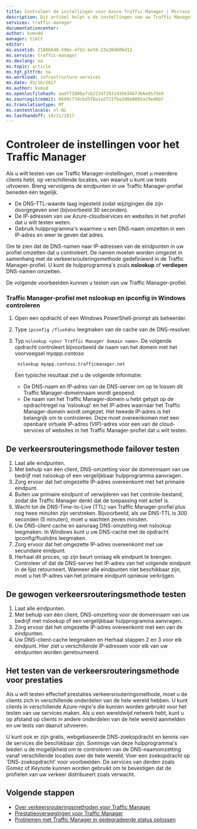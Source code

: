 ```yaml
---
title: Controleer de instellingen voor Azure Traffic Manager | Microsoft Docs
description: Dit artikel helpt u de instellingen van uw Traffic Manager controleren
services: traffic-manager
documentationcenter: 
author: kumudd
manager: timlt
editor: 
ms.assetid: 2180b640-596e-4fb2-be59-23a38d606d12
ms.service: traffic-manager
ms.devlang: na
ms.topic: article
ms.tgt_pltfrm: na
ms.workload: infrastructure-services
ms.date: 03/16/2017
ms.author: kumud
ms.openlocfilehash: aadff1806a7cb22347283143563467366e857569
ms.sourcegitcommit: 6699c77dcbd5f8a1a2f21fba3d0a0005ac9ed6b7
ms.translationtype: MT
ms.contentlocale: nl-NL
ms.lasthandoff: 10/11/2017
---
```

# <a name="verify-traffic-manager-settings"></a>Controleer de instellingen voor het Traffic Manager

Als u wilt testen van uw Traffic Manager-instellingen, moet u meerdere clients hebt, op verschillende locaties, van waaruit u kunt uw tests uitvoeren. Breng vervolgens de eindpunten in uw Traffic Manager-profiel beneden één tegelijk.

* De DNS-TTL-waarde laag ingesteld zodat wijzigingen die zijn doorgegeven snel (bijvoorbeeld 30 seconden).
* De IP-adressen van uw Azure-cloudservices en websites in het profiel dat u wilt testen weten.
* Gebruik hulpprogramma's waarmee u een DNS-naam omzetten in een IP-adres en weer te geven dat adres.

Om te zien dat de DNS-namen naar IP-adressen van de eindpunten in uw profiel omzetten dat u controleert. De namen moeten worden omgezet in samenhang met de verkeersrouteringsmethode gedefinieerd in de Traffic Manager-profiel. U kunt de hulpprogramma's zoals **nslookup** of **verdiepen** DNS-namen omzetten.

De volgende voorbeelden kunnen u testen van uw Traffic Manager-profiel.

### <a name="check-traffic-manager-profile-using-nslookup-and-ipconfig-in-windows"></a>Traffic Manager-profiel met nslookup en ipconfig in Windows controleren

1. Open een opdracht of een Windows PowerShell-prompt als beheerder.
2. Type `ipconfig /flushdns` leegmaken van de cache van de DNS-resolver.
3. Typ `nslookup <your Traffic Manager domain name>`. De volgende opdracht controleert bijvoorbeeld de naam van het domein met het voorvoegsel *myapp.contoso*

        nslookup myapp.contoso.trafficmanager.net

    Een typische resultaat ziet u de volgende informatie:

    + De DNS-naam en IP-adres van de DNS-server om op te lossen dit Traffic Manager-domeinnaam wordt geopend.
    + De naam van het Traffic Manager-domein u hebt getypt op de opdrachtregel na 'nslookup' en het IP-adres waarnaar het Traffic Manager-domein wordt omgezet. Het tweede IP-adres is het belangrijk om te controleren. Deze moet overeenkomen met een openbare virtuele IP-adres (VIP)-adres voor een van de cloud-services of websites in het Traffic Manager-profiel dat u wilt testen.

## <a name="how-to-test-the-failover-traffic-routing-method"></a>De verkeersrouteringsmethode failover testen

1. Laat alle eindpunten.
2. Met behulp van één client, DNS-omzetting voor de domeinnaam van uw bedrijf met nslookup of een vergelijkbaar hulpprogramma aanvragen.
3. Zorg ervoor dat het omgezette IP-adres overeenkomt met het primaire eindpunt.
4. Buiten uw primaire eindpunt of verwijderen van het controle-bestand, zodat die Traffic Manager denkt dat de toepassing niet actief is.
5. Wacht tot de DNS-Time-to-Live (TTL) van Traffic Manager-profiel plus nog twee minuten zijn verstreken. Bijvoorbeeld, als uw DNS-TTL is 300 seconden (5 minuten), moet u wachten zeven minuten.
6. Uw DNS-client cache en aanvraag DNS-omzetting met nslookup leegmaken. In Windows kunt u uw DNS-cache met de opdracht ipconfig/flushdns leegmaken.
7. Zorg ervoor dat het omgezette IP-adres overeenkomt met uw secundaire eindpunt.
8. Herhaal dit proces, op zijn beurt omlaag elk eindpunt te brengen. Controleer of dat de DNS-server het IP-adres van het volgende eindpunt in de lijst retourneert. Wanneer alle eindpunten niet beschikbaar zijn, moet u het IP-adres van het primaire eindpunt opnieuw verkrijgen.

## <a name="how-to-test-the-weighted-traffic-routing-method"></a>De gewogen verkeersrouteringsmethode testen

1. Laat alle eindpunten.
2. Met behulp van één client, DNS-omzetting voor de domeinnaam van uw bedrijf met nslookup of een vergelijkbaar hulpprogramma aanvragen.
3. Zorg ervoor dat het omgezette IP-adres overeenkomt met een van de eindpunten.
4. Uw DNS-client-cache leegmaken en Herhaal stappen 2 en 3 voor elk eindpunt. Hier ziet u verschillende IP-adressen voor elk van uw eindpunten worden geretourneerd.

## <a name="how-to-test-the-performance-traffic-routing-method"></a>Het testen van de verkeersrouteringsmethode voor prestaties

Als u wilt testen effectief prestaties verkeersrouteringsmethode, moet u de clients zich in verschillende onderdelen van de hele wereld hebben. U kunt clients in verschillende Azure-regio's die kunnen worden gebruikt voor het testen van uw services maken. Als u een wereldwijd netwerk hebt, kunt u op afstand op clients in andere onderdelen van de hele wereld aanmelden en uw tests van daaruit uitvoeren.

U kunt ook er zijn gratis, webgebaseerde DNS-zoekopdracht en kennis van de services die beschikbaar zijn. Sommige van deze hulpprogramma's bieden u de mogelijkheid om te controleren van de DNS-naamomzetting vanaf verschillende locaties over de hele wereld. Voer een zoekopdracht op 'DNS-zoekopdracht' voor voorbeelden. De services van derden zoals Gomez of Keynote kunnen worden gebruikt om te bevestigen dat de profielen van uw verkeer distribueert zoals verwacht.

## <a name="next-steps"></a>Volgende stappen

* [Over verkeersrouteringsmethoden voor Traffic Manager](traffic-manager-routing-methods.md)
* [Prestatieoverwegingen voor Traffic Manager](traffic-manager-performance-considerations.md)
* [Problemen met Traffic Manager in gedegradeerde status oplossen](traffic-manager-troubleshooting-degraded.md)
